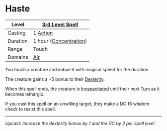 # Haste

| Level    | [3rd Level Spell](3rd%20Level%20Spells.md)          |
| -------- | --------------------------------------------------- |
| Casting  | 1 [Action](../../../../Game%20Procedures/Core%20Procedures/Action.md) |
| Duration | 1 hour ([Concentration](../../../Spellcasting/Concentration.md)) |
| Range    | Touch                                               |
| Domains  | [Air](../../Spell%20Domains/Air.md)              |

You touch a creature and imbue it with magical speed for the duration.

The creature gains a +5 bonus to their [Dexterity](../../../../Player%20Characters/Chosen%20Statistics/Dexterity.md).

When this spell ends, the creature is [Incapacitated](../../../../Game%20Procedures/Conditions/Incapacitated.md) until their next [Turn](../../../../Game%20Procedures/Core%20Procedures/Turn.md) as it becomes lethargic.

If you cast this spell on an unwilling target, they make a DC 16 wisdom check to resist this spell.

---
*Upcast: Increase the dexterity bonus by 1 and the DC by 2 per spell level*
